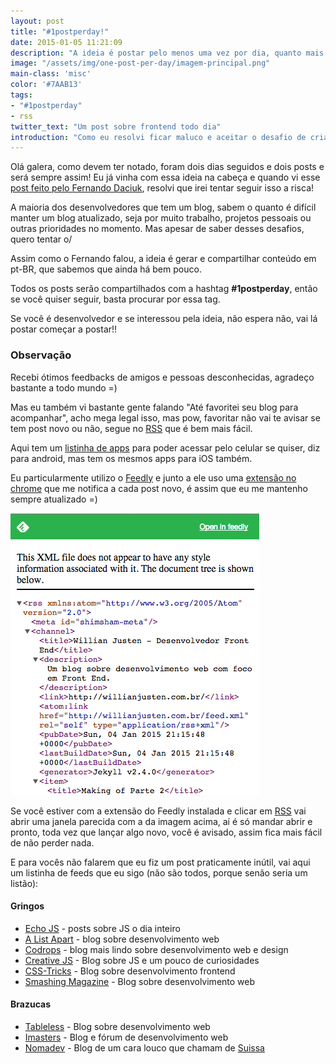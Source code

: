 ```yaml
---
layout: post
title: "#1postperday!"
date: 2015-01-05 11:21:09
description: "A ideia é postar pelo menos uma vez por dia, quanto mais conteúdo de web em PT-BR melhor!"
image: "/assets/img/one-post-per-day/imagem-principal.png"
main-class: 'misc'
color: '#7AAB13'
tags:
- "#1postperday"
- rss
twitter_text: "Um post sobre frontend todo dia"
introduction: "Como eu resolvi ficar maluco e aceitar o desafio de criar um post por dia durante o tempo que eu conseguir."
---
```


Olá galera, como devem ter notado, foram dois dias seguidos e dois posts e será sempre assim! Eu já vinha com essa ideia na cabeça e quando vi esse [post feito pelo Fernando Daciuk](http://blog.da2k.com.br/2014/12/31/um-post-por-dia/), resolvi que irei tentar seguir isso a risca!

A maioria dos desenvolvedores que tem um blog, sabem o quanto é difícil manter um blog atualizado, seja por muito trabalho, projetos pessoais ou outras prioridades no momento. Mas apesar de saber desses desafios, quero tentar o/

Assim como o Fernando falou, a ideia é gerar e compartilhar conteúdo em pt-BR, que sabemos que ainda há bem pouco.

Todos os posts serão compartilhados com a hashtag **#1postperday**, então se você quiser seguir, basta procurar por essa tag.

Se você é desenvolvedor e se interessou pela ideia, não espera não, vai lá postar começar a postar!!

### Observação

Recebi ótimos feedbacks de amigos e pessoas desconhecidas, agradeço bastante a todo mundo =)

Mas eu também vi bastante gente falando "Até favoritei seu blog para acompanhar", acho mega legal isso, mas pow, favoritar não vai te avisar se tem post novo ou não, segue no [RSS](http://willianjusten.com.br/feed.xml) que é bem mais fácil.

Aqui tem um [listinha de apps](http://www.tecmundo.com.br/android/25914-android-10-programas-para-leitura-de-feeds.htm) para poder acessar pelo celular se quiser, diz para android, mas tem os mesmos apps para iOS também.

Eu particularmente utilizo o [Feedly](http://feedly.com/) e junto a ele uso uma [extensão no chrome](https://chrome.google.com/webstore/detail/feedly-notifier/egikgfbhipinieabdmcpigejkaomgjgb) que me notifica a cada post novo, é assim que eu me mantenho sempre atualizado =)

![Imagem mostrando uma tela com xml para rss](/assets/img/one-post-per-day/feedly.png)

Se você estiver com a extensão do Feedly instalada e clicar em [RSS](http://willianjusten.com.br/feed.xml) vai abrir uma janela parecida com a da imagem acima, aí é só mandar abrir e pronto, toda vez que lançar algo novo, você é avisado, assim fica mais fácil de não perder nada.

E para vocês não falarem que eu fiz um post praticamente inútil, vai aqui um listinha de feeds que eu sigo (não são todos, porque senão seria um listão):

#### Gringos
* [Echo JS](http://www.echojs.com/rss) - posts sobre JS o dia inteiro
* [A List Apart](http://alistapart.com/site/rss) - blog sobre desenvolvimento web
* [Codrops](http://feeds2.feedburner.com/tympanus) - blog mais lindo sobre desenvolvimento web e design
* [Creative JS](http://creativejs.com/feed/) - Blog sobre JS e um pouco de curiosidades
* [CSS-Tricks](http://feeds.feedburner.com/CssTricks) - Blog sobre desenvolvimento frontend
* [Smashing Magazine](http://rss1.smashingmagazine.com/feed/) - Blog sobre desenvolvimento web

#### Brazucas
* [Tableless](http://tableless.com.br/feed/) - Blog sobre desenvolvimento web
* [Imasters](http://imasters.com.br/feed/) - Blog e fórum de desenvolvimento web
* [Nomadev](http://nomadev.com.br/rss/) - Blog de um cara louco que chamam de [Suissa](https://twitter.com/osuissa)
